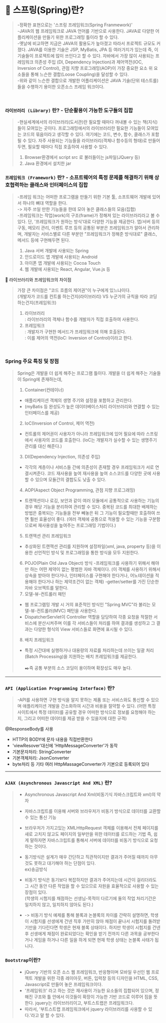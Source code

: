 # 📢 스프링(Spring)란?

>-정확한 표현으로는 '스프링 프레임워크(Spring Franmework)' <br/>
-JAVA의 웹 프레임워크로 JAVA 언어를 기반으로 사용한다. 
JAVA로 다양한 어플리케이션을 만들기 위한 프로그래밍 틀이라 할 수 있다. <br/>
-옛날에 비교하면 지금은 JAVA의 활용도가 높아졌고 따라서 프로젝트 규모도 커졌다. 
JAVA를 이용한 기술은 JSP, MyBatis, JPA 등 여러가지가 있는데 
즉, 이 기술들이 프로젝트에 많이 쓰인다고 할 수 있다. 
 >자바에서 가장 많이 사용되는 프레임워크 의존성 주입 (DI, Dependency Injection)과 
제어역전(IOC, Inversion of Control),
관점 지향 프로그래밍(AOP)이 가장 중요한 요소 위 요소들을 통해 느슨한 결합(Loose Coupling)을
달성할 수 있다. <br/>
-위와 같이 느슨한 결합으로 개발한 어플리케이션은 JAVA 기술(단위 테스트를) 들을 
수행하기 용이한 오픈소스 프레임 워크이다.

<br/>

### `라이브러리 (Library)` 란? - 단순활용이 가능한 도구들의 집합
> -현실세계에서의 라이브러리(도서관)란 필요할 때마다 꺼내볼 수 있는
책(지식)들이 모여있는 곳이다.
프로그래밍에서의 라이브러리란 필요한 기능들이 모여있는 코드의 묶음이라고
생각할 수 있다. 여기에는 코드, 변수, 함수, 클래스가 포함 될 수 있다.
자주 사용되는 기능들을 라이브러리(객체나 함수등의 형태)로 만들어두면,
필요할 때마다 직접 호출하여 사용할 수 있다.
> 1) Browser환경에서 script src 로 불러들이는 js파일(JQuery 등)
> 2) Java 환경에서 설치한 jar

### `프레임워크 (Framework)` 란? - 소프트웨어의 특정 문제를 해결하기 위해 상호협력하는 클래스와 인터페이스의 집합
> -프레임 워크는 어떠한 프로그램을 만들기 위한 기본 툴, 
소프트웨어 개발에 있어서 하나의 뼈대 역할을 한다. <br/>
->  자주 쓰일 만한 기능들을 한데 모아 놓은 클래스들의 모음(집합) <br/>
-프레임워크는 작업(work)의 구조(frame)가 정해져 있는 라이브러리라고 볼 수 있다.
단, '프레임워크가 원하는 방식'대로 다양한 기능을 제공한다.
앱/서버 등의 구동, 메모리 관리, 이벤트 루프 등의 공통된 부분은 
프레임워크가 알아서 관리하며, 개발자는 서비스별로 다른 부분만 
"프레임워크가 정해준 방식대로" 클래스, 메서드 등에 구현해두면 된다.
> 1) Java 서버 개발에 사용되는 Spring
> 2) 안드로이드 앱 개발에 사용되는 Android
> 3) 아이폰 앱 개발에 사용되는 Cocoa Touch
> 4) 웹 개발에 사용되는 React, Angular, Vue.js 등

📒  라이브러리와 프레임워크의 차이점 
> 가장 큰 차이점은 "코드 흐름의 제어권"이 누구에게 있느냐이다. <br/>
(개발자가 코드를 컨트롤 하는건지(라이브러리) VS 누군가의 규칙을 따라 코딩하는건지(프레임워크) <br/>
> 1. 라이브러리 <br/>
> : 라이브러리의 객체나 함수를 개발자가 직접 호출하여 사용한다. <br/>
> 2. 프레임워크 <br/>
> : 개발자가 구현한 메서드가 프레임워크에 의해 호출된다. <br/>
> : 이를 제어의 역전(IoC: Inversion of Control)이라고 한다.


<br/>

### Spring 주요 특징 및 장점
> Spring은 개발을 더 쉽게 해주는 프로그램 틀이다. 
> 개발을 더 쉽게 해주는 기술들이 Spring에 존재하는데,
> 1. Container(컨테이너)
> - 애플리케이션 객체의 생명 주기와 설정을 포함하고 관리한다.
> - (myBatis 등 완성도가 높은 데이터베이스처리 라이브러리와 연결할 수 있는 인터페이스를 제공)
> 2. IoC(Inversion of Control, 제어 역전)
> - 컨트롤의 제어권이 사용자가 아니라 프레임워크에 있어 필요에 따라 스프링에서 사용자의 코드를 호출한다.
  (IoC는 개발자가 실수할 수 있는 생명주기 관리를 대신 해준다.)
> 3. DI(Dependency Injection, 의존성 주입)
> - 각각의 계층이나 서비스들 간에 의존성이 존재할 경우 프레임워크가 서로 연결시켜준다.
> 코드 재사용을 높여 재사용을 높여 소스코드를 다양한 곳에 사용할 수 있으며 모듈간의 결합도도 낮출 수 있다.
> 4. AOP(Aspect Object Programming, 관점 지향 프로그래밍)
> - 트랜잭션이나 로깅, 보안과 같이 여러 모듈에서 공통적으로 사용하는 기능의 경우 해당 기능을 분리하여 관리할 수 있다.
    중복된 코드를 최대한 배제하는 방법은 중복되는 기능들을 전부 빼놓은 뒤 그 기능이 
    필요할때만 호출하여 쓰면 훨씬 효율성이 좋다.
> (여러 객체에 공통으로 적용할 수 있는 기능을 구분함으로써 재사용성을 높여주는 프로그래밍 기법이다.)
> 5. 트랜잭션 관리 프레임워크
> - 추상화된 트랜잭션 관리를 지원하며 설정파일(xml, java, property 등)을 이용한 선언적인 방식 및 프로그래밍을 통한 방식을 모두 지원한다.
> 6. POJO(Plain Old Java Object) 방식
> -프레임워크를 사용하기 위해서 해야만 하는 어떤 제약이 없는 평범한 자바 객체이다.
> (이 객체를 사용하기 위해서 상속을 받아야 한다거나, 인터페이스를 구현해야 한다거나, 어노테이션을 적용해야 한다거나 하는 제약조건이 없는 객체)
> -getter/setter를 가진 단순한 자바 오브젝트를 말한다.
> 7. 모델-뷰-컨트롤러 패턴
> - 웹 프로그램밍 개발 시 거의 표준적인 방식인 "Spring MVC"라 불리는 모델-뷰-컨트롤러(MVC) 패턴을 사용한다.
> - DispatcherServlet이 Controller 역할을 담당하여 각종 요청을 적절한 
서비스에 분산시켜주며 이를 각 서비스들이 처리를 하여 결과를 생성하고 
그 결과는 다양한 형식의 View 서비스들로 화면에 표시될 수 있다.
> 8. 배치 프레임워크
> - 특정 시간대에 실행하거나 대용량의 자료를 처리하는데 쓰이는 일괄 처리(Batch Processing)을 지원하는 배치 프레임워크를 제공한다.<br/><br/>
✒️즉 공통 부분의 소스 코딩이 용이하며 확장성도 매우 높다.

------------------------------------------
### `API (Application Programming Interface)` 란?
> -API를 사용하면 구현 방식을 알지 못하는 제품 또는 서비스와도 통신할 수 있으며 애플리케이션 개발을 간소화하여 시간과 비용을 절약할 수 있다.
(어떤 특정 사이트에서 특정 데이터를 공유할 경우 어떠한 방식으로 정보를 요청해야 하는지, 그리고 어떠한 데이터를 제공 받을 수 있을지에 대한 규격)

@ResponseBody를 사용
- HTTP의 BODY에 문자 내용을 직접반환한다
- 'viewResover'대신에 'HttpMessageConverter'가 동작
- 기본문자처리: StringConverter
- 기본객체처리: JsonConverter
- byte처리 등 기타 여러 HttpMassageConverter가 기본으로 등록되어 있다
 -------------------------------------------
### `AJAX (Asynchronous Javascript And XML)` 란?

>- Asynchronous Javascript And Xml(비동기식 자바스크립트와 xml)의 약자
>- 자바스크립트를 이용해 서버와 브라우저가 비동기 방식으로 데이터를 교환할 수 있는 통신 기능
>- 브라우저가 가지고있는 XMLHttpRequest 객체를 이용해서 전체 페이지를 새로 고치지 않고도 페이지의 일부만을 위한 데이터를 로드하는 기법
  즉, 쉽게 말하자면 자바스크립트를 통해서 서버에 데이터를 비동기 방식으로 요청하는 것이다.
>
>- 동기방식은 설계가 매우 간단하고 직관적이지만 결과가 주어질 때까지 아무것도 못하고 대기해야 하는 단점이 있다. <br/>
ex)송금방식
>
>- 비동기 방식은 동기보다 복잡하지만 결과가 주어지는데 시간이 걸리더라도 
그 시간 동안 다른 작업을 할 수 있으므로 자원을 효율적으로 사용할 수 있는 장점이 있다. <br/>
(학생의 시험지를 채점하는 선생님-목적이 다르기에 둘의 작업 처리기간은 일치하지 않고, 일치하지 않아도 된다.)
>
>- -> 비동기 방식 예제를 통해 블록과 논블록의 차이를 간략히 설명하면,
학생이 시험지를 선생에게 건넨 직후 가만히 앉아 채점이 끝나서 시험지를 돌려받기만을 기다린다면 학생은 현재 블록 상태이다.
하지만 학생이 시험지를 건넨 후 선생에게 채점이 완료되었다는 확인을 받기 전까지 다른 과목을 공부한다거나 게임을 하거나 
다른 일을 하게 되면 현재 학생 상태는 논블록 사태가 됩니다.

### `Bootstrap`이란?
>- jQuery 기반의 오픈 소스 웹 프레임워크, 반응형이며 모바일 우선인 웹 프로젝트 개발을 
위한 각종 레이아웃, 버튼, 입력창 등의 디자인을 HTML, CSS, Javascript로 만들어 놓은 프레임워크이다.
>- '프레임워크' 라고 하는 것은 재사용이 가능한 요소들의 집합되어 있으며, 
정해진 구조와 틀 안에서 이것들이 확장이 가능한 기반 코드로 이루어 짐을 뜻한다. 
jquery는 라이브러리이고, 부트스트랩은 프레임워크다. 
>- 따라서, '부트스트랩 프레임워크에서 jquery 라이브러리를 사용할 수 있다.'라고 말 할 수 있다.






 